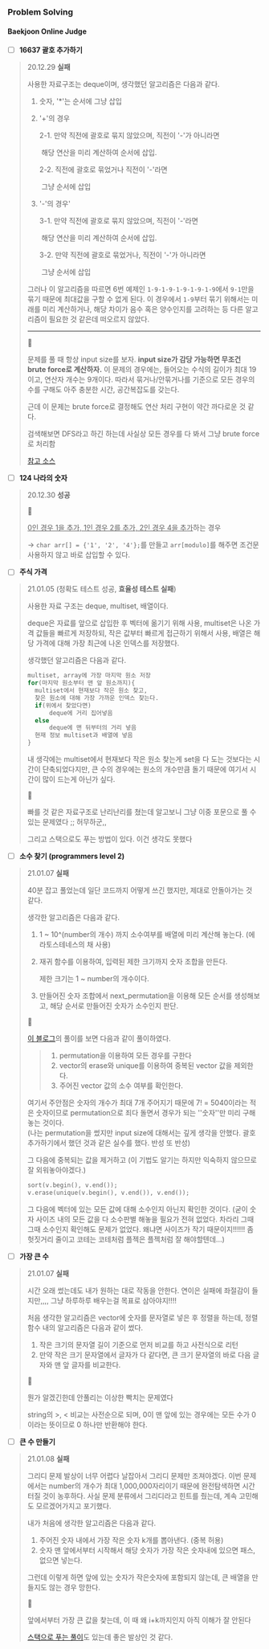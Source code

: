 ### Problem Solving

#### Baekjoon Online Judge

- [ ] **16637 괄호 추가하기** 

> 20.12.29 **실패**
>
> 사용한 자료구조는 deque이며, 생각했던 알고리즘은 다음과 같다.
>
> 1. 숫자, '*'는 순서에 그냥 삽입
>
> 2. '+'의 경우
>
>    2-1. 만약 직전에 괄호로 묶지 않았으며, 직전이 '-'가 아니라면
>
>    ​		해당 연산을 미리 계산하여 순서에 삽입.
>
>    2-2. 직전에 괄호로 묶었거나 직전이 '-'라면
>
>    ​		그냥 순서에 삽입
>
> 3. '-'의 경우'
>
>    3-1. 만약 직전에 괄호로 묶지 않았으며, 직전이 '-'라면
>
>    ​		해당 연산을 미리 계산하여 순서에 삽입.
>
>    3-2. 만약 직전에 괄호로 묶었거나, 직전이 '-'가 아니라면
>
>    ​		그냥 순서에 삽입
>
> 그러나 이 알고리즘을 따르면 6번 예제인 `1-9-1-9-1-9-1-9-1-9`에서 `9-1`만을 묶기 때문에 최대값을 구할 수 없게 된다. 이 경우에서 `1-9`부터 묶기 위해서는 미래를 미리 계산하거나, 해당 차이가 음수 혹은 양수인지를 고려하는 등 다른 알고리즘이 필요한 것 같은데 떠오르지 않았다.
>
> ---
>
> 💬 
>
> 문제를 풀 때 항상 input size를 보자. **input size가 감당 가능하면 무조건 brute force로 계산하자.** 이 문제의 경우에는, 들어오는 수식의 길이가 최대 19이고, 연산자 개수는 9개이다. 따라서 묶거나/안묶거나를 기준으로 모든 경우의 수를 구해도 아주 충분한 시간, 공간복잡도를 갖는다. 
>
> 근데 이 문제는 brute force로 결정해도 연산 처리 구현이 약간 까다로운 것 같다. 
>
> 검색해보면 DFS라고 하긴 하는데 사실상 모든 경우를 다 봐서 그냥 brute force로 처리함
>
> [참고 소스](https://11001.tistory.com/16)

- [ ] **124 나라의 숫자**

> 20.12.30 **성공**
>
> 💬 
>
> <u>0인 경우 1을 추가, 1인 경우 2를 추가, 2인 경우 4을 추가</u>하는 경우
>
> → `char arr[] = {'1', '2', '4'};`를 만들고  `arr[modulo]`를 해주면 조건문 사용하지 않고 바로 삽입할 수 있다.

- [ ] **주식 가격**

> 21.01.05 (정확도 테스트 성공, **효율성 테스트 실패**)
>
> 사용한 자료 구조는 deque, multiset, 배열이다. 
>
> deque은 자료를 앞으로 삽입한 후 벡터에 옮기기 위해 사용, multiset은 나온 가격 값들을 빠르게 저장하되, 작은 값부터 빠르게 접근하기 위해서 사용, 배열은 해당 가격에 대해 가장 최근에 나온 인덱스를 저장했다.
>
> 생각했던 알고리즘은 다음과 같다.
>
> ```c++
> multiset, array에 가장 마지막 원소 저장
> for(마지막 원소부터 맨 앞 원소까지){
> 	multiset에서 현재보다 작은 원소 찾고, 
> 	찾은 원소에 대해 가장 가까운 인덱스 찾는다.
> 	if(위에서 찾았다면)
> 		deque에 거리 집어넣음
> 	else
> 		deque에 맨 뒤부터의 거리 넣음
> 	현재 정보 multiset과 배열에 넣음
> } 
> ```
> 내 생각에는 multiset에서 현재보다 작은 원소 찾는게 set을 다 도는 것보다는 시간이 단축되었다지만, 큰 수의 경우에는 원소의 개수만큼 돌기 때문에 여기서 시간이 많이 드는게 아닌가 싶다.
>
> 💬 
>
> 빠를 것 같은 자료구조로 난리난리를 쳤는데 알고보니 그냥 이중 포문으로 풀 수 있는 문제였다 ;; 허무하군,,
>
> 그리고 스택으로도 푸는 방법이 있다. 이건 생각도 못했다
>
> 

- [ ] **소수 찾기 (programmers level 2)**

> 21.01.07 **실패**
>
> 40분 잡고 풀었는데 일단 코드까지 어떻게 쓰긴 했지만, 제대로 안돌아가는 것 같다.
>
> 생각한 알고리즘은 다음과 같다.
>
> 1. 1 ~ 10^(number의 개수) 까지 소수여부를 배열에 미리 계산해 놓는다. (에라토스테네스의 채 사용)
>
> 2. 재귀 함수를 이용하여, 입력된 제한 크기까지 숫자 조합을 만든다.
>
>    제한 크기는 1 ~ number의 개수이다.
>
> 3. 만들어진 숫자 조합에서 next_permutation을 이용해 모든 순서를 생성해보고, 해당 순서로 만들어진 숫자가 소수인지 판단.
>
> 💬 
>
> [이 블로그](https://intaehwang.tistory.com/11)의 풀이를 보면 다음과 같이 풀이하였다.
>
> > 1. permutation을 이용하여 모든 경우를 구한다
> > 2. vector의 erase와 unique를 이용하여 중복된 vector 값을 제외한다.
> > 3. 주어진 vector 값의 소수 여부를 확인한다.
>
> 여기서 주안점은 숫자의 개수가 최대 7개 주어지기 때문에 7! = 5040이라는 적은 숫자이므로 permutation으로 죄다 돌면서 경우가 되는 ''숫자''만 미리 구해 놓는 것이다.  
> (나는 permutation을 썼지만 input size에 대해서는 깊게 생각을 안했다. 괄호 추가하기에서 했던 것과 같은 실수를 했다. 반성 또 반성)
>
> 그 다음에 중복되는 값을 제거하고 
> (이 기법도 알기는 하지만 익숙하지 않으므로 잘 외워놓아야겠다.)
>
> ``` c++
> sort(v.begin(), v.end());
> v.erase(unique(v.begin(), v.end()), v.end());
> ```
>
> 그 다음에 벡터에 있는 모든 값에 대해 소수인지 아닌지 확인한 것이다. 
> (굳이 숫자 사이즈 내의 모든 값을 다 소수판별 해놓을 필요가 전혀 없었다. 차라리 그때 그때 소수인지 확인해도 문제가 없었다. 왜냐면 사이즈가 작기 때문이지!!!!!! 좀 헛짓거리 줄이고 코테는 코테처럼 플젝은 플젝처럼 잘 해야할텐데...)

- [ ] **가장 큰 수**

> 21.01.07 **실패**
>
> 시간 오래 썼는데도 내가 원하는 대로 작동을 안한다. 
> 연이은 실패에 좌절감이 들지만,,,, 그냥 하루하루 배우는걸 목표로 삼아야지!!!! 
>
> 처음 생각한 알고리즘은 vector에 숫자를 문자열로 넣은 후 정렬을 하는데, 정렬함수 내의 알고리즘은 다음과 같이 썼다.
>
> 1. 작은 크기의 문자열 길이 기준으로 먼저 비교를 하고 사전식으로 리턴
> 2. 만약 작은 크기 문자열에서 글자가 다 같다면, 큰 크기 문자열의 바로 다음 글자와 맨 앞 글자를 비교한다. 
>
> 💬 
>
> 뭔가 알겠긴한데 안풀리는 이상한 빡치는 문제였다 
>
> string의 >, < 비교는 사전순으로 되며, 0이 맨 앞에 있는 경우에는 모든 수가 0이라는 뜻이므로 0 하나만 반환해야 한다. 

- [ ] **큰 수 만들기**

> 21.01.08 **실패**
>
> 그리디 문제 발상이 너무 어렵다 날잡아서 그리디 문제만 조져야겠다. 이번 문제에서는 number의 개수가 최대 1,000,000자리이기 때문에 완전탐색하면 시간 터질 것이 농후하다. 사실 문제 분류에서 그리디라고 힌트를 줬는데, 계속 고민해도 모르겠어가지고 포기했다.
>
> 내가 처음에 생각한 알고리즘은 다음과 같다.
>
> 1. 주어진 숫자 내에서 가장 작은 숫자 k개를 뽑아낸다. (중복 허용)
> 2. 숫자 맨 앞에서부터 시작해서 해당 숫자가 가장 작은 숫자내에 있으면 패스, 없으면 넣는다.
>
> 그런데 이렇게 하면 앞에 있는 숫자가 작은숫자에 포함되지 않는데, 큰 배열을 만들지도 않는 경우 망한다. 
>
> 💬 
>
> 앞에서부터 가장 큰 값을 찾는데, 이 때 왜 i+k까지인지 아직 이해가 잘 안된다
>
> [스택으로 푸는 풀이](https://devje8.tistory.com/4)도 있는데 좋은 발상인 것 같다.